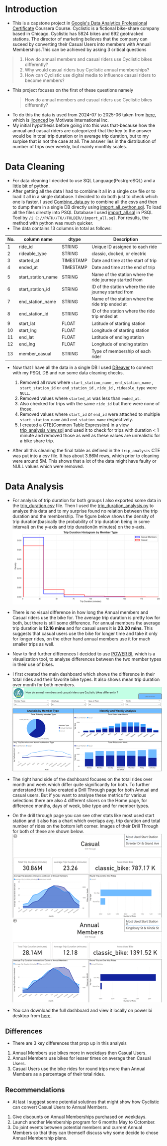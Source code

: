 # Introduction
- This is a capstone project in [Google's Data Analytics Professional Certificate](https://www.coursera.org/professional-certificates/google-data-analytics) Coursera Course. Cyclistic is a fictional bike-share company based in Chicago. Cyclistic has 5824 bikes and 692 geotracked stations. The director of marketing believes that the company can suceed by converting their Casual Users into members with Annual Memberships.This can be achieved by asking 3 critical questions 
> 1. How do annual members and casual riders use Cyclistic bikes differently? 
> 2. Why would casual riders buy Cyclistic annual memberships? 
> 3. How can Cyclistic use digital media to influence casual riders to become members?
- This project focuses on the first of these questions namely 
  > How do annual members and casual riders use Cyclistic bikes differently? 
- To do this the data is used from 2024-07 to 2025-06 taken from [here](https://divvy-tripdata.s3.amazonaws.com/index.html), which is [licenced](https://divvybikes.com/data-license-agreement) by Motivate International Inc. 
- My initial hypothesis before going into this was that-because how the annual and casual riders are categorized-that the key to the answer would be in total trip duration or in average trip duration, but to my surpise that is not the case at all. The answer lies in the distribution of number of trips over weekly, but mainly monthly scales. 
# Data Cleaning
- For data cleaning I decided to use SQL Language(PostrgreSQL) and a little bit of python. 
- After getting all the data I had to combine it all in a single csv file or to load it all in a single database. I decided to do both just to check which one is faster. I used [Combine_data.py](Data\Combine_data.py) to combine all the csvs and then to dump them in a single DB directly using [import_all_python.sql](Data\import_all_python.sql). To load all the files directly into PSQL Database I used [import_all.sql](Data\import_all.sql) in PSQL Tool by `/i C://PATH//TO//FOLDER//import_all.sql`. For results, the method with python was much quicker. 
- The data contains 13 columns in total as follows:

| No. | column name        | dtype     | Description                                             |
| --- | ------------------ | --------- | ------------------------------------------------------- |
| 1   | ride_id            | STRING    | Unique ID assigned to each ride                         |
| 2   | rideable_type      | STRING    | classic, docked, or electric                            |
| 3   | started_at         | TIMESTAMP | Date and time at the start of trip                      |
| 4   | ended_at           | TIMESTAMP | Date and time at the end of trip                        |
| 5   | start_station_name | STRING    | Name of the station where the ride journey started from |
| 6   | start_station_id   | STRING    | ID of the station where the ride journey started from   |
| 7   | end_station_name   | STRING    | Name of the station where the ride trip ended at        |
| 8   | end_station_id     | STRING    | ID of the station where the ride trip ended at          |
| 9   | start_lat          | FLOAT     | Latitude of starting station                            |
| 10  | start_lng          | FLOAT     | Longitude of starting station                           |
| 11  | end_lat            | FLOAT     | Latitude of ending station                              |
| 12  | end_lng            | FLOAT     | Longitude of ending station                             |
| 13  | member_casual      | STRING    | Type of membership of each rider                        |


- Now that I have all the data in a single DB I used [DBeaver](https://dbeaver.io/download/) to connect with my PSQL DB and run some data cleaning checks.

    1. Removed all rows where `start_station_name` , `end_station_name` , `start_station_id` or `end_station_id` , `ride_id` , `rideable_type` were `NULL`.
    2. Removed values where `started_at` was less than `ended_at`.
    3. Also checked for trips with the same `ride_id` but there were none of those.
    4. Removed values where `start_id` or `end_id` were attached to multiple `start_station_name` and `end_station_name` respectively. 
    5. I created a CTE(Common Table Expression) in a view [trip_analysis_view.sql](trip_analysis_view.sql) and used it to check for trips with duration < 1 minute and removed those as well as these values are unrealistic for a bike share trip. 
- After all this cleaning the final table as defined in the `trip_analysis` CTE was put into a csv file. It has about 3.86M rows, which prior to cleaning were around 5M. This shows that a lot of the data might have faulty or NULL values which were removed.
# Data Analysis
- For analysis of trip duration for both groups I also exported some data in the [trip_duration.csv](Data\trip_duration.csv) file. Then I used the [trip_duration_analysis.py](trip_duration_analysis.py) to analyze this data and to my surprise found no relation between the trip duration and the membership. The figure below shows the density of trip duration(basically the probability of trip duration being in some interval) on the y-axis and trip duration(in minutes) on the x-axis. 
![Trip Duration Density Hist](images\Trip_Duration_Hist.png)

- There is no visual difference in how long the Annual members and Casual riders use the bike for. The average trip duration is pretty low for both, but there is still some difference. For annual members the average trip duration is **12.16 mins** and for casual users it is **23.20 mins**. This suggests that casual users use the bike for longer time and take it only for longer rides, on the other hand annual members use it for much smaller trips as well. 
- Now to find further differences I decided to use [POWER BI](https://www.microsoft.com/en-us/download/details.aspx?id=58494), which is a visualization tool, to analyse differences between the two member types in their use of bikes. 
- I first created the main dashboard which shows the difference in their total rides and their favorite bike types. It also shows mean trip duration over month for both members. 
![Main_Dashboard](images\Main_Dashboard.png) 

- The right hand side of the dashboard focuses on the total rides over month and week which differ quite significantly for both. To further understand this I also created a Drill Through page for both Annual and casual users. But if you want to analyse these metrics for various selections there are also 4 different slicers on the Home page, for difference months, days of week, bike type and for member types. 
- On the drill through page you can see other stats like most used start station and it also has a chart which overlaps avg. trip duration and total number of rides on the bottom left corner. Images of their Drill Through for both of these are shown below.
![Casuals_Drill_Through](images/Casuals_Drill_Through.png)
![Annual_Members_Drill_Through](images/Annual_Members_Drill_Through.png)
- You can download the full dashboard and view it locally on power bi desktop from [here](Dashboard.pbix).

## Differences

- There are 3 key differences that prop up in this analysis 

1. Annual Members use bikes more in weekdays then Casual Users. 
2. Annual Members use bikes for lesser times on average then Casual Users. 
3. Casual Users use the bike rides for round trips more than Annual Members as a percentage of their total rides.

## Recommendations

- At last I suggest some potential solutinos that might show how Cyclistic can convert Casual Users to Annual Members. 

1. Give discounts on Annual Memberships purchased on weekdays. 
2. Launch another Membership program for 6 months May to Octomber. 
3. Do joint events between potential members and current Annual Members so that they can themself discuss why some decide to chose Annual Membership plans.